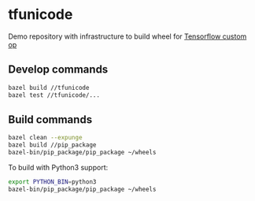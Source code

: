# tfunicode

Demo repository with infrastructure to build wheel for [Tensorflow custom op](https://www.tensorflow.org/extend/adding_an_op)

## Develop commands

```bash
bazel build //tfunicode
bazel test //tfunicode/...
```

## Build commands

```bash
bazel clean --expunge
bazel build //pip_package
bazel-bin/pip_package/pip_package ~/wheels
```

To build with Python3 support:

```bash
export PYTHON_BIN=python3
bazel-bin/pip_package/pip_package ~/wheels
```
